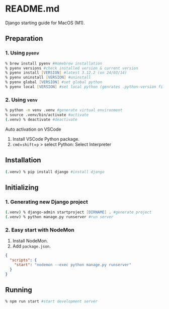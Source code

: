 # README.md
Django starting guide for MacOS (M1).

## Preparation
### 1. Using `pyenv`
```zsh
% brew install pyenv #Homebrew installation
% pyenv versions #check installed version & current version
% pyenv install [VERSION] #latest 3.12.2 (on 24/03/14)
% pyenv uninstall [VERSION] #uninstall
% pyenv global [VERSION] #set global python
% pyenv local [VERSION] #set local python (genrates .python-version file)
```
### 2. Using `venv`
```zsh
% python -m venv .venv #generate virtual environment
% source .venv/bin/activate #activate
(.venv) % deactivate #deactivate
```
Auto activation on VSCode
  1. Install VSCode Python package.
  1. `cmd`+`shift`+`p` > select Python: Select Interpreter

## Installation
```zsh
(.venv) % pip install django #install django
```

## Initializing
### 1. Generating new Django project
```zsh
(.venv) % django-admin startproject [DIRNAME] . #generate project
(.venv) % python manage.py runserver #run server
```
### 2. Easy start with NodeMon
1. Install NodeMon.
1. Add `package.json`.
```json
{
  "scripts": {
    "start": "nodemon --exec python manage.py runserver"
  }
}
```

## Running
```zsh
% npm run start #start development server
```

